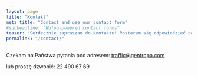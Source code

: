```yaml
---
layout: page
title: "Kontakt"
meta_title: "Contact and use our contact form"
#subheadline: "Wufoo-powered contact forms"
teaser: "Serdecznie zapraszam do kontaktu! Postaram się odpowiedzieć na wszystkie pytania."
permalink: "/contact/"
---
```

Czekam na Państwa pytania pod adresem: traffic@gentropa.com

lub proszę dzwonić: 22 490 67 69
